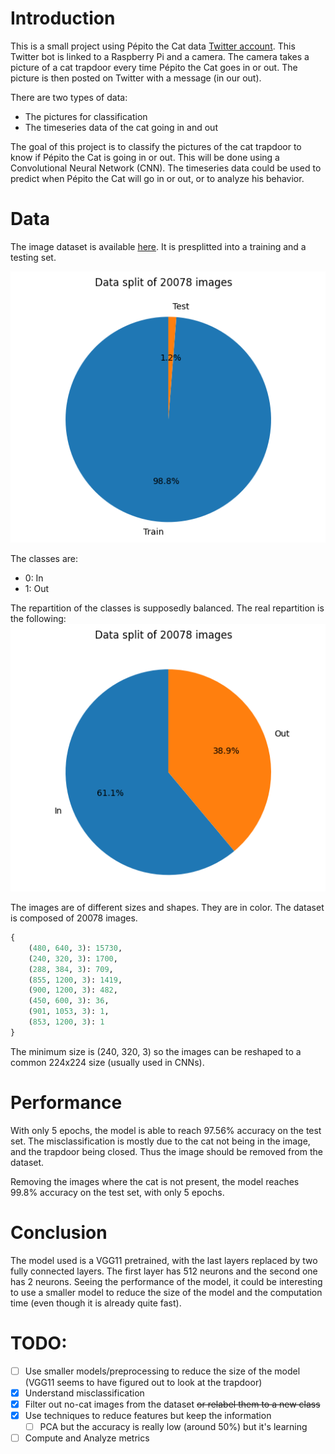 # Introduction

This is a small project using Pépito the Cat data [Twitter account](https://x.com/PepitoTheCat). This Twitter bot is linked to a Raspberry Pi and a camera. The camera takes a picture of a cat trapdoor every time Pépito the Cat goes in or out. The picture is then posted on Twitter with a message (in our out).

There are two types of data:
- The pictures for classification
- The timeseries data of the cat going in and out

The goal of this project is to classify the pictures of the cat trapdoor to know if Pépito the Cat is going in or out. This will be done using a Convolutional Neural Network (CNN).
The timeseries data could be used to predict when Pépito the Cat will go in or out, or to analyze his behavior.

# Data

The image dataset is available [here](https://huggingface.co/datasets/PepitoTheCat2007/pepito-images). It is presplitted into a training and a testing set.

![99/1 train_test split](./imgs/train_test.png)

The classes are:
- 0: In
- 1: Out

The repartition of the classes is supposedly balanced. The real repartition is the following:
![61/39](./imgs/in_out.png)

The images are of different sizes and shapes. They are in color. The dataset is composed of 20078 images.
```python	
{
    (480, 640, 3): 15730,
    (240, 320, 3): 1700,
    (288, 384, 3): 709,
    (855, 1200, 3): 1419,
    (900, 1200, 3): 482,
    (450, 600, 3): 36,
    (901, 1053, 3): 1,
    (853, 1200, 3): 1
}
```
The minimum size is (240, 320, 3) so the images can be reshaped to a common 224x224 size (usually used in CNNs).

# Performance
With only 5 epochs, the model is able to reach 97.56% accuracy on the test set. The misclassification is mostly due to the cat not being in the image, and the trapdoor being closed. Thus the image should be removed from the dataset.

Removing the images where the cat is not present, the model reaches 99.8% accuracy on the test set, with only 5 epochs.

# Conclusion
The model used is a VGG11 pretrained, with the last layers replaced by two fully connected layers. The first layer has 512 neurons and the second one has 2 neurons. Seeing the performance of the model, it could be interesting to use a smaller model to reduce the size of the model and the computation time (even though it is already quite fast).


# TODO:
- [ ] Use smaller models/preprocessing to reduce the size of the model (VGG11 seems to have figured out to look at the trapdoor)
- [x] Understand misclassification
- [x] Filter out no-cat images from the dataset ~~or relabel them to a new class~~
- [x] Use techniques to reduce features but keep the information
  - [ ] PCA but the accuracy is really low (around 50%) but it's learning
- [ ] Compute and Analyze metrics
